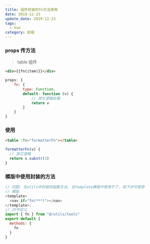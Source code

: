 ```yaml
---
title: 组件封装的fn方法使用
date: 2019-12-23
update_date: 2019-12-23
tags:
  - Vue
category: 前端
---
```


### props 传方法

> table 组件

```html
<div>{{fn(item)}}</div>
```

```js
props: {
	fn: {
		type: Function,
		default: function (v) {
			// 其它逻辑处理
			return v
		}
	}
}
```

### 使用

```html
<table :fn="formatterFn"></table>
```

```js
formatterFn(v) {
  // 其它逻辑
  return v.substr(3)
}
```

### 模版中使用封装的方法

```js
// 问题: 在utils中封装的函数方法, 在template模版中使用不了, 如下亦可使用
// 模版
<template>
  <nav if="fn(***)"></nav>
</template>;
// JS中定义
import { fn } from "@/utils/tools"
export default {
  methods: {
    fn
  }
}
```
